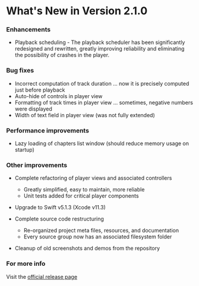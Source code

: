 #  What's New in Version 2.1.0

### Enhancements

* Playback scheduling - The playback scheduler has been significantly redesigned and rewritten, greatly improving reliability and eliminating the possibility of crashes in the player. 

### Bug fixes

* Incorrect computation of track duration ... now it is precisely computed just before playback
* Auto-hide of controls in player view
* Formatting of track times in player view ... sometimes, negative numbers were displayed
* Width of text field in player view (was not fully extended)

### Performance improvements

* Lazy loading of chapters list window (should reduce memory usage on startup)

### Other improvements

* Complete refactoring of player views and associated controllers
    * Greatly simplified, easy to maintain, more reliable
    * Unit tests added for critical player components
    
* Upgrade to Swift v5.1.3 (Xcode v11.3)

* Complete source code restructuring
   * Re-organized project meta files, resources, and documentation
   * Every source group now has an associated filesystem folder
   
* Cleanup of old screenshots and demos from the repository

### **For more info**
Visit the [official release page](https://github.com/maculateConception/aural-player/releases/tag/2.1.0)
